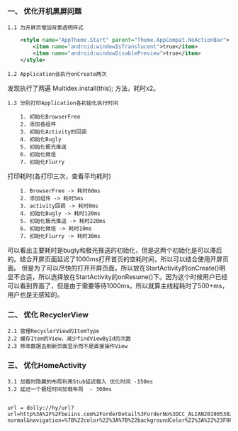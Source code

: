 ### 一、 优化开机黑屏问题

    1.1 为开屏页增加背景透明样式

```xml
    <style name="AppTheme.Start" parent="Theme.AppCompat.NoActionBar">
        <item name="android:windowIsTranslucent">true</item>
        <item name="android:windowDisablePreview">true</item>
    </style>
```

    1.2 Application会执行onCreate两次

发现执行了两遍 Multidex.install(this); 方法，耗时x2。

    1.3 分别打印Application各初始化执行时间

        1. 初始化BrowserFree
        2. 添加各组件
        3. 初始化Activity的回调
        4. 初始化Bugly
        5. 初始化极光推送
        6. 初始化微信
        7. 初始化Flurry
 
打印耗时(各打印三次，查看平均耗时)
 
        1. BrowserFree -> 耗时60ms
        2. 添加组件 -> 耗时5ms
        3. activity回调 -> 耗时0ms
        4. 初始化Bugly -> 耗时120ms
        5. 初始化极光推送 -> 耗时220ms
        6. 初始化微信 -> 耗时10ms
        7. 初始化Flurry -> 耗时30ms
    
可以看出主要耗时是bugly和极光推送的初始化，但是这两个初始化是可以滞后的。结合开屏页面延迟了1000ms打开首页的空耗时间，所以可以结合使用开屏页面。
但是为了可以尽快的打开开屏页面，所以放在StartActivity的onCreate()明显不合适，所以选择放在StartActivity的onResume()下。因为这个时候用户已经可以看到界面了，但是由于需要等待1000ms，所以就算主线程耗时了500+ms，用户也是无感知的。 
 
### 二、 优化 RecyclerView
    
    2.1 管理RecyclerView的ItemType
    2.2 缓存Item的View，减少findViewById的次数
    2.3 修改数据去刷新页面显示而不是直接操作View
    
### 三、 优化HomeActivity

    3.1 加载时隐藏的布局利用Stub延迟载入 优化时间 -150ms
    3.2 延迟一个极短时间加载布局  - 300ms
    
    
    url = dolly://hy/url?url=http%3A%2F%2Fbeiins.com%2ForderDetail%3ForderNo%3DCC_ALIAN20190530203354ab007%26pageTitle%3D%E8%AE%A2%E5%8D%95%E8%AF%A6%E6%83%85%26hybridid%3Dnb_imall%26loadview%3Dhold&type=navibar-normal&navigation=%7B%22color%22%3A%7B%22backgroundColor%22%3A%22%23F0F3F5%22%7D%2C%22left%22%3A%7B%22style%22%3A%22text%22%2C%22text%22%3A%22%22%7D%7D&name=nb_imall_index
    






